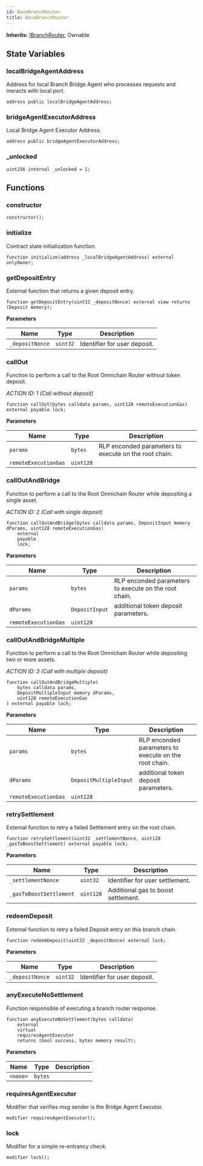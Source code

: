 ```yaml
---
id: BaseBranchRouter
title: BaseBranchRouter
---
```


**Inherits:**
[IBranchRouter](./interfaces/IBranchRouter), Ownable

## State Variables

### localBridgeAgentAddress

Address for local Branch Bridge Agent who processes requests and ineracts with local port.

```solidity
address public localBridgeAgentAddress;
```

### bridgeAgentExecutorAddress

Local Bridge Agent Executor Address.

```solidity
address public bridgeAgentExecutorAddress;
```

### \_unlocked

```solidity
uint256 internal _unlocked = 1;
```

## Functions

### constructor

```solidity
constructor();
```

### initialize

Contract state initialization function.

```solidity
function initialize(address _localBridgeAgentAddress) external onlyOwner;
```

### getDepositEntry

External function that returns a given deposit entry.

```solidity
function getDepositEntry(uint32 _depositNonce) external view returns (Deposit memory);
```

**Parameters**

| Name            | Type     | Description                  |
| --------------- | -------- | ---------------------------- |
| `_depositNonce` | `uint32` | Identifier for user deposit. |

### callOut

Function to perform a call to the Root Omnichain Router without token deposit.

_ACTION ID: 1 (Call without deposit)_

```solidity
function callOut(bytes calldata params, uint128 remoteExecutionGas) external payable lock;
```

**Parameters**

| Name                 | Type      | Description                                           |
| -------------------- | --------- | ----------------------------------------------------- |
| `params`             | `bytes`   | RLP enconded parameters to execute on the root chain. |
| `remoteExecutionGas` | `uint128` |                                                       |

### callOutAndBridge

Function to perform a call to the Root Omnichain Router while depositing a single asset.

_ACTION ID: 2 (Call with single deposit)_

```solidity
function callOutAndBridge(bytes calldata params, DepositInput memory dParams, uint128 remoteExecutionGas)
    external
    payable
    lock;
```

**Parameters**

| Name                 | Type           | Description                                           |
| -------------------- | -------------- | ----------------------------------------------------- |
| `params`             | `bytes`        | RLP enconded parameters to execute on the root chain. |
| `dParams`            | `DepositInput` | additional token deposit parameters.                  |
| `remoteExecutionGas` | `uint128`      |                                                       |

### callOutAndBridgeMultiple

Function to perform a call to the Root Omnichain Router while depositing two or more assets.

_ACTION ID: 3 (Call with multiple deposit)_

```solidity
function callOutAndBridgeMultiple(
    bytes calldata params,
    DepositMultipleInput memory dParams,
    uint128 remoteExecutionGas
) external payable lock;
```

**Parameters**

| Name                 | Type                   | Description                                           |
| -------------------- | ---------------------- | ----------------------------------------------------- |
| `params`             | `bytes`                | RLP enconded parameters to execute on the root chain. |
| `dParams`            | `DepositMultipleInput` | additional token deposit parameters.                  |
| `remoteExecutionGas` | `uint128`              |                                                       |

### retrySettlement

External function to retry a failed Settlement entry on the root chain.

```solidity
function retrySettlement(uint32 _settlementNonce, uint128 _gasToBoostSettlement) external payable lock;
```

**Parameters**

| Name                    | Type      | Description                         |
| ----------------------- | --------- | ----------------------------------- |
| `_settlementNonce`      | `uint32`  | Identifier for user settlement.     |
| `_gasToBoostSettlement` | `uint128` | Additional gas to boost settlement. |

### redeemDeposit

External function to retry a failed Deposit entry on this branch chain.

```solidity
function redeemDeposit(uint32 _depositNonce) external lock;
```

**Parameters**

| Name            | Type     | Description                  |
| --------------- | -------- | ---------------------------- |
| `_depositNonce` | `uint32` | Identifier for user deposit. |

### anyExecuteNoSettlement

Function responsible of executing a branch router response.

```solidity
function anyExecuteNoSettlement(bytes calldata)
    external
    virtual
    requiresAgentExecutor
    returns (bool success, bytes memory result);
```

**Parameters**

| Name     | Type    | Description |
| -------- | ------- | ----------- |
| `<none>` | `bytes` |             |

### requiresAgentExecutor

Modifier that verifies msg sender is the Bridge Agent Executor.

```solidity
modifier requiresAgentExecutor();
```

### lock

Modifier for a simple re-entrancy check.

```solidity
modifier lock();
```
